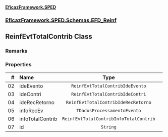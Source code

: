 #### [EficazFramework.SPED](EficazFrameworkSPED.md 'EficazFramework SPED')
### [EficazFramework.SPED.Schemas.EFD_Reinf](EficazFramework.SPED.Schemas.EFD_Reinf.md 'EficazFramework.SPED.Schemas.EFD_Reinf')

## ReinfEvtTotalContrib Class

### Remarks
### Properties

| # | Name | Type | |
| ---: | :--- | :---: | :--- |
| 02 | ideEvento | `ReinfEvtTotalContribIdeEvento` |  |
| 03 | ideContri | `ReinfEvtTotalContribIdeContri` |  |
| 04 | ideRecRetorno | `ReinfEvtTotalContribIdeRecRetorno` |  |
| 05 | infoRecEv | `TDadosProcessamentoEvento` |  |
| 06 | infoTotalContrib | `ReinfEvtTotalContribInfoTotalContrib` |  |
| 07 | id | `String` |  |
